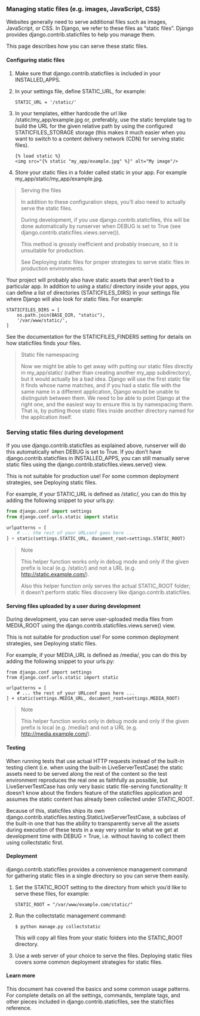 ### Managing static files (e.g. images, JavaScript, CSS)

Websites generally need to serve additional files such as images, JavaScript, or CSS. In Django, we refer to these files as “static files”. Django provides django.contrib.staticfiles to help you manage them.

This page describes how you can serve these static files.

#### Configuring static files

1. Make sure that django.contrib.staticfiles is included in your INSTALLED_APPS.
2. In your settings file, define STATIC_URL, for example:
	
	```
	STATIC_URL = '/static/'
	```
	
3. In your templates, either hardcode the url like /static/my_app/example.jpg or, preferably, use the static template tag to build the URL for the given relative path by using the configured STATICFILES_STORAGE storage (this makes it much easier when you want to switch to a content delivery network (CDN) for serving static files).

	```
	{% load static %}
	<img src="{% static "my_app/example.jpg" %}" alt="My image"/>
	```
	
4. Store your static files in a folder called static in your app. For example my_app/static/my_app/example.jpg.

> Serving the files
> 
> In addition to these configuration steps, you’ll also need to actually serve the static files.
> 
> During development, if you use django.contrib.staticfiles, this will be done automatically by runserver when DEBUG is set to True (see django.contrib.staticfiles.views.serve()).
> 
> This method is grossly inefficient and probably insecure, so it is unsuitable for production.
> 
> See Deploying static files for proper strategies to serve static files in production environments.

Your project will probably also have static assets that aren’t tied to a particular app. In addition to using a static/ directory inside your apps, you can define a list of directories (STATICFILES_DIRS) in your settings file where Django will also look for static files. For example:

```
STATICFILES_DIRS = [
    os.path.join(BASE_DIR, "static"),
    '/var/www/static/',
]
```

See the documentation for the STATICFILES_FINDERS setting for details on how staticfiles finds your files.

> Static file namespacing
> 
> Now we might be able to get away with putting our static files directly in my_app/static/ (rather than creating another my_app subdirectory), but it would actually be a bad idea. Django will use the first static file it finds whose name matches, and if you had a static file with the same name in a different application, Django would be unable to distinguish between them. We need to be able to point Django at the right one, and the easiest way to ensure this is by namespacing them. That is, by putting those static files inside another directory named for the application itself.

### Serving static files during development

If you use django.contrib.staticfiles as explained above, runserver will do this automatically when DEBUG is set to True. If you don’t have django.contrib.staticfiles in INSTALLED_APPS, you can still manually serve static files using the django.contrib.staticfiles.views.serve() view.

This is not suitable for production use! For some common deployment strategies, see Deploying static files.

For example, if your STATIC_URL is defined as /static/, you can do this by adding the following snippet to your urls.py:

```python
from django.conf import settings
from django.conf.urls.static import static

urlpatterns = [
    # ... the rest of your URLconf goes here ...
] + static(settings.STATIC_URL, document_root=settings.STATIC_ROOT)
```

> Note
> 
> This helper function works only in debug mode and only if the given prefix is local (e.g. /static/) and not a URL (e.g. http://static.example.com/).
> 
> Also this helper function only serves the actual STATIC_ROOT folder; it doesn’t perform static files discovery like django.contrib.staticfiles.

#### Serving files uploaded by a user during development

During development, you can serve user-uploaded media files from MEDIA_ROOT using the django.contrib.staticfiles.views.serve() view.

This is not suitable for production use! For some common deployment strategies, see Deploying static files.

For example, if your MEDIA_URL is defined as /media/, you can do this by adding the following snippet to your urls.py:

```
from django.conf import settings
from django.conf.urls.static import static

urlpatterns = [
    # ... the rest of your URLconf goes here ...
] + static(settings.MEDIA_URL, document_root=settings.MEDIA_ROOT)
```

> Note
> 
> This helper function works only in debug mode and only if the given prefix is local (e.g. /media/) and not a URL (e.g. http://media.example.com/).

#### Testing

When running tests that use actual HTTP requests instead of the built-in testing client (i.e. when using the built-in LiveServerTestCase) the static assets need to be served along the rest of the content so the test environment reproduces the real one as faithfully as possible, but LiveServerTestCase has only very basic static file-serving functionality: It doesn’t know about the finders feature of the staticfiles application and assumes the static content has already been collected under STATIC_ROOT.

Because of this, staticfiles ships its own django.contrib.staticfiles.testing.StaticLiveServerTestCase, a subclass of the built-in one that has the ability to transparently serve all the assets during execution of these tests in a way very similar to what we get at development time with DEBUG = True, i.e. without having to collect them using collectstatic first.

#### Deployment

django.contrib.staticfiles provides a convenience management command for gathering static files in a single directory so you can serve them easily.

1. Set the STATIC_ROOT setting to the directory from which you’d like to serve these files, for example:

	```
	STATIC_ROOT = "/var/www/example.com/static/"
	```
	
2. Run the collectstatic management command:

	```
	$ python manage.py collectstatic
	```
	
	This will copy all files from your static folders into the STATIC_ROOT directory.

3. Use a web server of your choice to serve the files. Deploying static files covers some common deployment strategies for static files.

#### Learn more

This document has covered the basics and some common usage patterns. For complete details on all the settings, commands, template tags, and other pieces included in django.contrib.staticfiles, see the staticfiles reference.